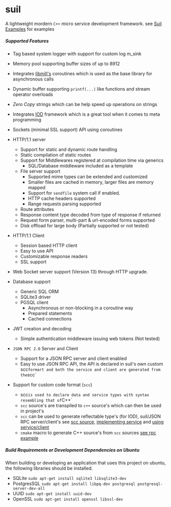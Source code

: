 # suil
A lightweight mordern `C++` micro service development framework. see [Suil Examples](https://github.com/dccarter/suil-examples) for examples

##### Supported Features
*  Tag based system logger with support for custom log m_sink
*  Memory pool supporting buffer sizes of up to 8912
*  Integrates [libmill's](https://github.com/sustrik/libmill) coroutines which is used as the base library for asynchronous calls
*  Dynamic buffer supporting `printf(...)` like functions and stream operator overloads
*  *Zero Copy* strings which can be help speed up operations on strings
*  Integrates [IOD](https://github.com/matt-42/iod) framework which is a great tool when it comes to meta programming
*  Sockets (minimal SSL support) API using coroutines
*  HTTP/1.1 server
   *  Support for static and dynamic route handling
   *  Static compilation of static routes
   *  Support for Middlewares registered at compilation time via generics
      *  SQL/Database middleware included as a template
   *  File server support
      *  Supported mime types can be extended and customized
      *  Smaller files are cached in memory, larger files are memory mapped
      *  Support for `sendfile` system call if enabled.
      *  HTTP cache headers supported
      *  Range requests parsing supported
   *  Route attributes
   *  Response content type decoded from type of response if returned
   *  Request form parser, multi-part & url-encoded forms supported
   *  Disk offload for large body (Partially supported or not tested)
*  HTTP/1.1 Client
   *  Session based HTTP client
   *  Easy to use API
   *  Customizable response readers
   *  SSL support
*  Web Socket server support (Version 13) through HTTP upgrade.
*  Database support
   *  Generic SQL ORM 
   *  SQLite3 driver
   *  PGSQL client
      *  Asynchronous or non-blocking in a coroutine way
      *  Prepared statements
      *  Cached connections
*  JWT creation and decoding
   *  Simple authentication middleware issuing web tokens (Not tested)

*  `JSON RPC 2.0` Server and Client
   *  Support for a JSON RPC server and client enabled
   *  Easy to use JSON RPC API, the API is declared in suil's own custom scc` formart and both the service and client are generated from the `scc`

*  Support for custom code format (`scc`)
   *  scc` is used to declare data and service types with syntax resembling that of `C++`
   *  `scc` source's are transpiled to `c++` source's which can then be used in project's
   *  `scc` can be used to generate reflectable type's (for IOD), suil/JSON RPC server/client's see [scc source](https://github.com/dccarter/suil-examples/blob/master/rpc/rpc.scc), [implementing service](https://github.com/dccarter/suil-examples/blob/master/rpc/src/calculator.cpp) and [using service/client](https://github.com/dccarter/suil-examples/blob/master/rpc/src/main.cc)
   *  `cmake` macro to generate C++ source's from `scc` sources [see rpc example](https://github.com/dccarter/suil-examples/blob/master/rpc/CMakeLists.txt)

##### Build Requirements or Development Dependencies on Ubuntu
When building or developing an application that uses this project on ubuntu, the
following libraries should be installed.

* SQLite
  `sudo apt-get install sqlite3 libsqlite3-dev`
* PostgresSQL
  `sudo apt-get install libpq-dev postgresql postgresql-server-dev-all`
* UUID
  `sudo apt-get install uuid-dev`
* OpenSSL
  `sudo apt-get install openssl libssl-dev`
